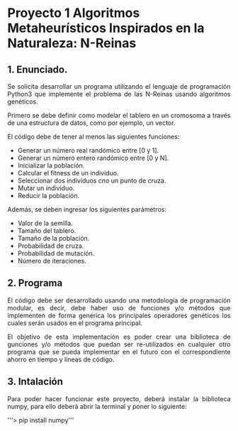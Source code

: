 # Proyecto 1 Algoritmos Metaheurísticos Inspirados en la Naturaleza: N-Reinas

## 1. Enunciado.

<p style="text-align: justify">Se solicita desarrollar un programa utilizando el lenguaje de programación Python3 que implemente el problema de las N-Reinas usando algoritmos genéticos.</p>

<p style="text-align: justify">Primero se debe definir como modelar el tablero en un cromosoma a través de una estructura de datos, como por ejemplo, un vector.</p>

<p style="text-align: justify">El código debe de tener al menos las siguientes funciones:</p>

- Generar un número real randómico entre [0 y 1].
- Generar un número entero randómico entre [0 y N].
- Inicializar la población.
- Calcular el fitness de un individuo.
- Seleccionar dos individuos cno un punto de cruza.
- Mutar un individuo.
- Reducir la población. 

<p style="text-align: justify">Además, se deben ingresar los siguientes parámetros:</p>

- Valor de la semilla.
- Tamaño del tablero.
- Tamaño de la población.
- Probabilidad de cruza.
- Probabilidad de mutación.
- Número de iteraciones.

## 2. Programa

<p style="text-align: justify">El código debe ser desarrollado usando una metodología de programación modular, es decir, debe haber uso de funciones y/o métodos que implementen de forma genérica los principales operadores genéticos los cuales serán usados en el programa principal.</p>

<p style="text-align: justify">El objetivo de esta implementación es poder crear una biblioteca de gunciones y/o métodos que puedan ser re-utilizados en cualquier otro programa que se pueda implementar en el futuro con el correspondiente ahorro en tiempo y líneas de código.</p>

## 3. Intalación

<p style="text-align: justify">Para poder hacer funcionar este proyecto, deberá instalar la biblioteca numpy, para ello deberá abrir la terminal y poner lo siguiente:</p>

'''> pip install numpy'''
